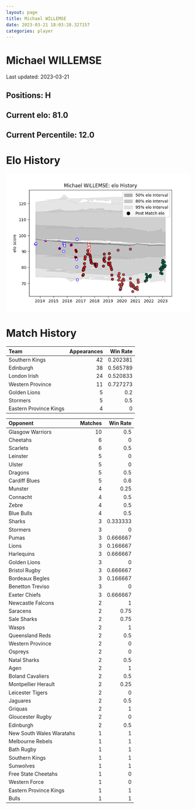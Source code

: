 ```yaml
---  
layout: page  
title: Michael WILLEMSE  
date: 2023-03-21 18:03:28.327157  
categories: player  
---
```

# Michael WILLEMSE


Last updated: 2023-03-21
## Positions: H

## Current elo: 81.0

## Current Percentile: 12.0

# Elo History


![elo history](history_MichaelWILLEMSE.png)
# Match History


| Team                   |   Appearances |   Win Rate |
|:-----------------------|--------------:|-----------:|
| Southern Kings         |            42 |   0.202381 |
| Edinburgh              |            38 |   0.565789 |
| London Irish           |            24 |   0.520833 |
| Western Province       |            11 |   0.727273 |
| Golden Lions           |             5 |   0.2      |
| Stormers               |             5 |   0.5      |
| Eastern Province Kings |             4 |   0        |

| Opponent                 |   Matches |   Win Rate |
|:-------------------------|----------:|-----------:|
| Glasgow Warriors         |        10 |   0.5      |
| Cheetahs                 |         6 |   0        |
| Scarlets                 |         6 |   0.5      |
| Leinster                 |         5 |   0        |
| Ulster                   |         5 |   0        |
| Dragons                  |         5 |   0.5      |
| Cardiff Blues            |         5 |   0.6      |
| Munster                  |         4 |   0.25     |
| Connacht                 |         4 |   0.5      |
| Zebre                    |         4 |   0.5      |
| Blue Bulls               |         4 |   0.5      |
| Sharks                   |         3 |   0.333333 |
| Stormers                 |         3 |   0        |
| Pumas                    |         3 |   0.666667 |
| Lions                    |         3 |   0.166667 |
| Harlequins               |         3 |   0.666667 |
| Golden Lions             |         3 |   0        |
| Bristol Rugby            |         3 |   0.666667 |
| Bordeaux Begles          |         3 |   0.166667 |
| Benetton Treviso         |         3 |   0        |
| Exeter Chiefs            |         3 |   0.666667 |
| Newcastle Falcons        |         2 |   1        |
| Saracens                 |         2 |   0.75     |
| Sale Sharks              |         2 |   0.75     |
| Wasps                    |         2 |   1        |
| Queensland Reds          |         2 |   0.5      |
| Western Province         |         2 |   0        |
| Ospreys                  |         2 |   0        |
| Natal Sharks             |         2 |   0.5      |
| Agen                     |         2 |   1        |
| Boland Cavaliers         |         2 |   0.5      |
| Montpellier Herault      |         2 |   0.25     |
| Leicester Tigers         |         2 |   0        |
| Jaguares                 |         2 |   0.5      |
| Griquas                  |         2 |   1        |
| Gloucester Rugby         |         2 |   0        |
| Edinburgh                |         2 |   0.5      |
| New South Wales Waratahs |         1 |   1        |
| Melbourne Rebels         |         1 |   1        |
| Bath Rugby               |         1 |   1        |
| Southern Kings           |         1 |   1        |
| Sunwolves                |         1 |   1        |
| Free State Cheetahs      |         1 |   0        |
| Western Force            |         1 |   0        |
| Eastern Province Kings   |         1 |   1        |
| Bulls                    |         1 |   1        |